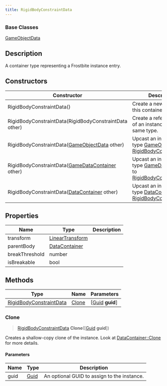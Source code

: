 ```yaml
---
title: RigidBodyConstraintData
---
```

### Base Classes

[GameObjectData](GameObjectData)

## Description

A container type representing a Frostbite instance entry.

## Constructors

| Constructor                                                                        | Description                                                                                                                           |
| ---------------------------------------------------------------------------------- | ------------------------------------------------------------------------------------------------------------------------------------- |
| RigidBodyConstraintData()                                                          | Create a new instance of this container type.                                                                                         |
| RigidBodyConstraintData(RigidBodyConstraintData other)                             | Create a reference copy of an instance of the same type.                                                                              |
| RigidBodyConstraintData([GameObjectData](GameObjectData) other)                    | Upcast an instance of type [GameObjectData](GameObjectData) to [RigidBodyConstraintData](RigidBodyConstraintData).                    |
| RigidBodyConstraintData([GameDataContainer](GameDataContainer) other)              | Upcast an instance of type [GameDataContainer](GameDataContainer) to [RigidBodyConstraintData](RigidBodyConstraintData).              |
| RigidBodyConstraintData([DataContainer](/vext/ref/shared/class/datacontainer) other) | Upcast an instance of type [DataContainer](/vext/ref/shared/class/datacontainer) to [RigidBodyConstraintData](RigidBodyConstraintData). |

## Properties

| Name           | Type                                                    | Description |
| -------------- | ------------------------------------------------------- | ----------- |
| transform      | [LinearTransform](/vext/ref/shared/class/LinearTransform) |             |
| parentBody     | [DataContainer](/vext/ref/shared/class/DataContainer)     |             |
| breakThreshold | number                                                  |             |
| isBreakable    | bool                                                    |             |

## Methods

| Type                                               | Name            | Parameters                                     |
| -------------------------------------------------- | --------------- | ---------------------------------------------- |
| [RigidBodyConstraintData](RigidBodyConstraintData) | [Clone](#clone) | \[[Guid](/vext/ref/shared/class/guid) **guid**\] |

### Clone

> [RigidBodyConstraintData](RigidBodyConstraintData) **Clone**(\[[Guid](/vext/ref/shared/class/guid) **guid**\])

Creates a shallow-copy clone of the instance. Look at [DataContainer::Clone](/vext/ref/shared/class/datacontainer#clone) for more details.

#### Parameters

| Name | Type         | Description                                 |
| ---- | ------------ | ------------------------------------------- |
| guid | [Guid](Guid) | An optional GUID to assign to the instance. |
